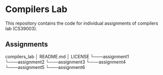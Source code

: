 # Compilers Lab
This repository contains the code for individual assignments of compilers lab (CS39003).

## Assignments

compilers_lab
│   README.md
│   LICENSE
└───assignment1
└───assignment2
└───assignment3
└───assignment4
└───assignment5
└───assignment6
        
 
